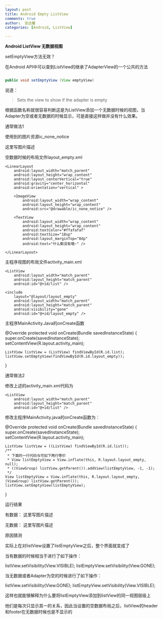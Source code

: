 ```yaml
---
layout: post
title: Android Empty ListView
comments: true
author:  张远馨
categories: [Android, ListView]

---
```


**Android ListView 无数据视图**

setEmptyView方法无效？

在Android API中可以查到ListView的继承了AdapterView的一个公共的方法

```java

public void setEmptyView (View emptyView)

```

说道： 
> Sets the view to show if the adapter is empty

根据函数名称就很容易判断这是为ListView添加一个无数据时候的视图，当Adapter为空或者无数据的时候显示，可是直接这样做并没有什么效果。

通常做法1

使用到的图片资源ic_none_notice

这里写图片描述

空数据时候的布局文件layout_empty.xml

<?xml version="1.0" encoding="utf-8"?>
<RelativeLayout xmlns:android="http://schemas.android.com/apk/res/android"
    android:layout_width="match_parent"
    android:layout_height="match_parent" >

    <LinearLayout 
        android:layout_width="match_parent"
        android:layout_height="wrap_content"
        android:layout_centerVertical="true"
        android:gravity="center_horizontal"
        android:orientation="vertical" >

        <ImageView 
            android:layout_width="wrap_content"
            android:layout_height="wrap_content"
            android:src="@drawable/ic_none_notice" />

        <TextView 
            android:layout_width="wrap_content"
            android:layout_height="wrap_content"
            android:textColor="#ffafafaf"
            android:textSize="18sp"
            android:layout_marginTop="8dp"
            android:text="什么都没有哦~" />

    </LinearLayout>
</RelativeLayout>

主程序视图的布局文件activity_main.xml

<RelativeLayout
    xmlns:android="http://schemas.android.com/apk/res/android"
    android:layout_width="match_parent"
    android:layout_height="match_parent" >

    <ListView 
        android:layout_width="match_parent"
        android:layout_height="match_parent"
        android:id="@+id/list" />

    <include 
        layout="@layout/layout_empty"
        android:layout_width="match_parent"
        android:layout_height="match_parent"
        android:visibility="gone"
        android:id="@+id/layout_empty" />
</RelativeLayout>

主程序MainActivity.Java的onCreate函数

@Override
protected void onCreate(Bundle savedInstanceState) {
    super.onCreate(savedInstanceState);
    setContentView(R.layout.activity_main);

    ListView listView = (ListView) findViewById(R.id.list);
    listView.setEmptyView(findViewById(R.id.layout_empty));
}

通常做法2

修改上述的activity_main.xml代码为

<RelativeLayout
    xmlns:android="http://schemas.android.com/apk/res/android"
    android:layout_width="match_parent"
    android:layout_height="match_parent" >

    <ListView 
        android:layout_width="match_parent"
        android:layout_height="match_parent"
        android:id="@+id/list" />

</RelativeLayout>

修改主程序MainActivity.java的onCreate函数为：

@Override
protected void onCreate(Bundle savedInstanceState) {
    super.onCreate(savedInstanceState);
    setContentView(R.layout.activity_main);

    ListView listView = ((ListView) findViewById(R.id.list));
    /**
     * 下面的一行代码与可如下两行等价
     * View listEmptyView = View.inflate(this, R.layout.layout_empty, null);
     * ((ViewGroup) listView.getParent()).addView(listEmptyView, -1, -1);
     */
    View listEmptyView = View.inflate(this, R.layout.layout_empty, (ViewGroup) listView.getParent());
    listView.setEmptyView(listEmptyView);
}

运行结果

有数据： 
这里写图片描述

无数据： 
这里写图片描述

原因猜测

实际上在对listView设置了listEmptyView之后，整个界面就变成了

当有数据的时候相当于进行了如下操作：

listView.setVisibility(View.VISIBLE);
listEmptyView.setVisibility(View.GONE);

当无数据或者Adapter为空的时候进行了如下操作：

listView.setVisibility(View.GONE);
listEmptyView.setVisibility(View.VISIBLE);

这样也就能够解释为什么要将listEmptyView添加到listView的同一视图层级上

他们是每次只显示其一的关系，因此当设置的空数据布局之后，listView的header和footer在无数据时候也是不显示的
